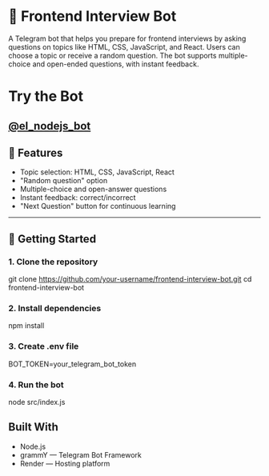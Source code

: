 # 🤖 Frontend Interview Bot

A Telegram bot that helps you prepare for frontend interviews by asking questions on topics like HTML, CSS, JavaScript, and React. Users can choose a topic or receive a random question. The bot supports multiple-choice and open-ended questions, with instant feedback.

# Try the Bot
[@el_nodejs_bot](@el_nodejs_bot)
---

## 📌 Features

- Topic selection: HTML, CSS, JavaScript, React
- "Random question" option
- Multiple-choice and open-answer questions
- Instant feedback: correct/incorrect
- "Next Question" button for continuous learning

---

## 🚀 Getting Started

### 1. Clone the repository

git clone https://github.com/your-username/frontend-interview-bot.git
cd frontend-interview-bot

### 2. Install dependencies
npm install

### 3. Create .env file
BOT_TOKEN=your_telegram_bot_token

### 4. Run the bot
node src/index.js

## Built With
* Node.js
* grammY — Telegram Bot Framework
* Render — Hosting platform
